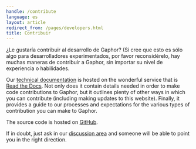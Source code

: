 ```yaml
---
handle: /contribute
language: es
layout: article
redirect_from: /pages/developers.html
title: Contribuir
---
```


¿Le gustaría contribuir al desarrollo de Gaphor? (Si cree que esto es sólo
algo para desarrolladores experimentados, por favor reconsidérelo, hay
muchas maneras de contribuir a Gaphor, sin importar su nivel de experiencia
o habilidades.

Our [technical documentation](https://gaphor.readthedocs.io) is hosted on
the wonderful service that is [Read the Docs](https://readthedocs.com/). Not
only does it contain details needed in order to make code contributions to
Gaphor, but it outlines plenty of other ways in which you can contribute
(including making updates to this website). Finally, it provides a guide to
our processes and expectations for the various types of contribution you can
make to Gaphor.

The source code is hosted on [GitHub](https://github.com/gaphor/gaphor).

If in doubt, just ask in our <a href="../discuss">discussion area</a> and
someone will be able to point you in the right direction.
